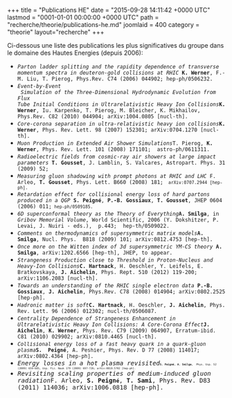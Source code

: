 +++
title = "Publications HE"
date = "2015-09-28 14:11:42 +0000 UTC"
lastmod = "0001-01-01 00:00:00 +0000 UTC"
path = "recherche/theorie/publications-he.md"
joomlaid = 400
category = "theorie"
layout="recherche"
+++
<p>Ci-dessous une liste des publications les plus significatives du groupe dans le domaine des Hautes Energies (depuis 2006):</p>
<ul>
<li>
<div><code><em>Parton ladder splitting and the rapidity dependence of transverse momentum spectra in deuteron-gold collisions at RHIC</em> </code><code><strong>K. Werner</strong>, F.-M. Liu, T. Pierog, Phys.Rev. C74 (2006) 044902; hep-ph/0506232.</code></div>
</li>
<li>
<div><code><em>Event-by-Event
 Simulation of the Three-Dimensional Hydrodynamic Evolution from Flux 
Tube Initial Conditions in Ultrarelativistic Heavy Ion</em><em> Collisions</em><strong>K. Werner</strong>, Iu. Karpenko, T. Pierog, M. Bleicher, K. Mikhailov, Phys.Rev. C82 (2010) 044904; arXiv:1004.0805 [nucl-th].</code></div>
</li>
<li>
<div><code><em>Core-corona separation in ultra-relativistic heavy ion collisions</em></code><code><strong>K. Werner</strong>, Phys. Rev. Lett. 98 (2007) 152301; arXiv:0704.1270 [nucl-th].</code></div>
</li>
<li>
<div><code><em>Muon Production in Extended Air Shower Simulations</em></code><code>T. Pierog, <strong>K. Werner</strong>, Phys. Rev. Lett. 101 (2008) 171101;  astro-ph/0611311.</code></div>
</li>
<li>
<div><code><em>Radioelectric fields from cosmic-ray air showers at large impact parameters</em> </code><code><strong>T. Gousset</strong>, J. Lamblin, S. Valcares, Astropart. Phys. 31 (2009) 52;</code></div>
</li>
<li>
<div><code><em>Measuring gluon shadowing with prompt photons at RHIC and LHC</em> </code><code>F. Arleo, <strong>T. Gousset</strong>, Phys. Lett. B660 (2008) 181;</code><code><small>  arXiv:0707.2944 [hep-ph].</small></code></div>
</li>
<li>
<div><code><em>Retardation effect for collisional energy loss of hard partons produced in a QGP</em> </code><code><strong>S. Peigné</strong>, <strong>P.-B. Gossiaux</strong>, <strong>T. Gousset</strong>, JHEP 0604 (2006) 011;</code><code><small> hep-ph/0509185.</small></code></div>
</li>
<li>
<div><code><em>6D superconformal theory as the Theory of Everything</em></code><code><strong>A. Smilga</strong>, in <em>Gribov Memorial Volume</em>, World Scientific, 2006 (Y. Dokshitzer, P. Levai, J. Nuiri - eds.),  p.443;  hep-th/0509022.</code></div>
</li>
<li>
<div><code><em>Comments on thermodynamics of supersymmetric matrix models</em><strong>A. Smilga</strong>, Nucl. Phys.  B818 (2009) 101; arXiv:0812.4753 [hep-th].</code><code></code></div>
</li>
<li>
<div><code><em>Once more on the Witten index of 3d supersymmetric YM-CS theory</em> </code><code><strong>A. Smilga</strong>, arXiv:1202.6566 [hep-th], JHEP, to appear.<em></em></code></div>
</li>
<li>
<div><code><em>Strangeness Production close to Threshold in Proton-Nucleus and Heavy-Ion Collisions</em></code><code><span><strong>C. Hartnack</strong>, H. Oeschler, Y. Leifels, E. Bratkovskaya, <strong>J. Aichelin</strong>, Phys. Rept. 510 (2012) 119-200; arXiv:1106.2083 [nucl-th].</span></code></div>
</li>
<li>
<div><code><span><em>Towards an understanding of the RHIC single electron data</em></span></code><code><span> <strong>P.-B. Gossiaux</strong>, <strong>J. Aichelin</strong>, Phys.Rev. C78 (2008) 014904; arXiv:0802.2525 [hep-ph].</span></code></div>
</li>
<li><samp><code><span><em>Hadronic matter is soft</em></span></code><code><span><strong>C. Hartnack</strong>, H. Oeschler, <strong>J. Aichelin</strong>, Phys. Rev. Lett. 96 (2006) 012302<small></small>; nucl-th/0506087.</span></code></samp></li>
<li>
<div><code><span><em>Centrality Dependence of Strangeness Enhancement in Ultrarelativistic Heavy Ion Collisions: A Core-Corona Effect</em></span></code><code><span><strong>J. Aichelin</strong>, <strong>K. Werner</strong>, Phys. Rev. C79 (2009) 064907, Erratum-ibid. C81 (2010) 029902; arXiv:0810.4465 [nucl-th].</span></code><code></code></div>
</li>
<li><samp><small><span><em>Collisional energy loss of a fast heavy quark in a quark-gluon plasma</em><strong>S.  Peigné</strong>, A. Peshier, Phys. Rev. D 77 (2008) 114017; arXiv:0802.4364 [hep-ph].</span></small></samp><samp></samp></li>
<li><samp><em>Energy losses in a hot plasma revisited</em><code><code><code><small><span><strong><code>S. Peigné</code></strong><code>, <strong>A. Smilga</strong></code></span><small>,  Phys. Usp. 52 (2009) 659-685, Usp. Fiz. Nauk 179 (2009) 697-726; arXiv:0810.5702 [hep-ph].</small></small></code></code></code></samp></li>
<li><samp><em>Revisiting scaling properties of medium-induced gluon radiation</em></samp><samp>F. Arleo, <strong>S. Peign</strong><code><strong>é</strong></code>, <strong>T. Sami</strong>, Phys. Rev. D83 (2011) 114036; arXiv:1006.0818 [hep-ph].</samp>
<p><small><small> </small></small></p>
</li>
</ul>
